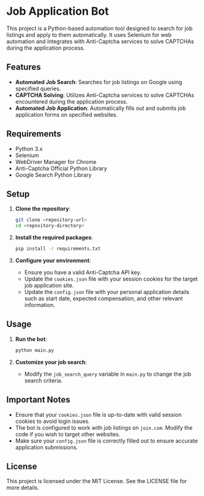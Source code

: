 # Job Application Bot

This project is a Python-based automation tool designed to search for job listings and apply to them automatically. It uses Selenium for web automation and integrates with Anti-Captcha services to solve CAPTCHAs during the application process.

## Features

- **Automated Job Search**: Searches for job listings on Google using specified queries.
- **CAPTCHA Solving**: Utilizes Anti-Captcha services to solve CAPTCHAs encountered during the application process.
- **Automated Job Application**: Automatically fills out and submits job application forms on specified websites.

## Requirements

- Python 3.x
- Selenium
- WebDriver Manager for Chrome
- Anti-Captcha Official Python Library
- Google Search Python Library

## Setup

1. **Clone the repository**:
   ```bash
   git clone <repository-url>
   cd <repository-directory>
   ```

2. **Install the required packages**:
   ```bash
   pip install -r requirements.txt
   ```

3. **Configure your environment**:
   - Ensure you have a valid Anti-Captcha API key.
   - Update the `cookies.json` file with your session cookies for the target job application site.
   - Update the `config.json` file with your personal application details such as start date, expected compensation, and other relevant information.

## Usage

1. **Run the bot**:
   ```bash
   python main.py
   ```

2. **Customize your job search**:
   - Modify the `job_search_query` variable in `main.py` to change the job search criteria.

## Important Notes

- Ensure that your `cookies.json` file is up-to-date with valid session cookies to avoid login issues.
- The bot is configured to work with job listings on `join.com`. Modify the code if you wish to target other websites.
- Make sure your `config.json` file is correctly filled out to ensure accurate application submissions.

## License

This project is licensed under the MIT License. See the LICENSE file for more details.
